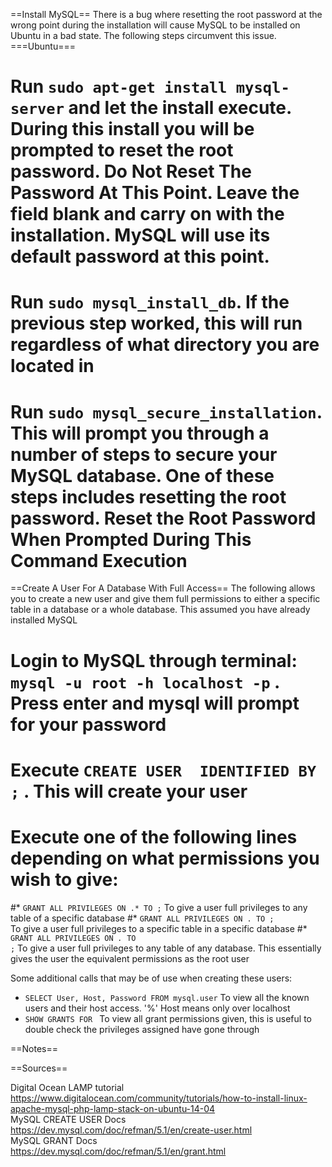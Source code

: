 ==Install MySQL==
There is a bug where resetting the root password at the wrong point during the installation will cause MySQL to be installed on Ubuntu in a bad state. The following steps circumvent this issue.
===Ubuntu===
# Run <code>sudo apt-get install mysql-server</code> and let the install execute. During this install you will be prompted to reset the root password. <b>Do Not Reset The Password At This Point</b>. Leave the field blank and carry on with the installation. MySQL will use its default password at this point.
# Run <code>sudo mysql_install_db</code>. If the previous step worked, this will run regardless of what directory you are located in
# Run <code>sudo mysql_secure_installation</code>. This will prompt you through a number of steps to secure your MySQL database. One of these steps includes resetting the root password. <b>Reset the Root Password When Prompted During This Command Execution</b>

==Create A User For A Database With Full Access==
The following allows you to create a new user and give them full permissions to either a specific table in a database or a whole database. This assumed you have already installed MySQL

# Login to MySQL through terminal: <code>mysql -u root -h localhost -p</code> . Press enter and mysql will prompt for your password
# Execute <code>CREATE USER <username> IDENTIFIED BY <password>;</code> . This will create your user
# Execute one of the following lines depending on what permissions you wish to give:
#* <code>GRANT ALL PRIVILEGES ON <database>.* TO <username>;</code> To give a user full privileges to any table of a specific database
#* <code>GRANT ALL PRIVILEGES ON <database>.<tablename> TO <username>; </code> To give a user full privileges to a specific table in a specific database
#* <code>GRANT ALL PRIVILEGES ON *.* TO <username>;</code> To give a user full privileges to any table of any database. This essentially gives the user the equivalent permissions as the root user

Some additional calls that may be of use when creating these users:

* <code>SELECT User, Host, Password FROM mysql.user</code> To view all the known users and their host access. '%' Host means only over localhost
* <code>SHOW GRANTS FOR <username></code> To view all grant permissions given, this is useful to double check the privileges assigned have gone through

==Notes==

==Sources==

Digital Ocean LAMP tutorial<br>
https://www.digitalocean.com/community/tutorials/how-to-install-linux-apache-mysql-php-lamp-stack-on-ubuntu-14-04<br>
MySQL CREATE USER Docs<br>
https://dev.mysql.com/doc/refman/5.1/en/create-user.html<br>
MySQL GRANT Docs <br>
https://dev.mysql.com/doc/refman/5.1/en/grant.html<br>

